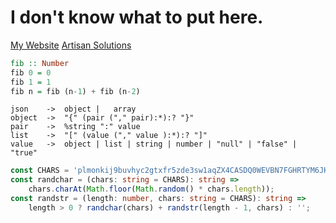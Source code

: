 <!--
### Hi there 👋
-->

<!--
**SimonFJ20/simonfj20** is a ✨ _special_ ✨ repository because its `README.md` (this file) appears on your GitHub profile.

Here are some ideas to get you started:

- 🔭 I’m currently working on ...
- 🌱 I’m currently learning ...
- 👯 I’m looking to collaborate on ...
- 🤔 I’m looking for help with ...
- 💬 Ask me about ...
- 📫 How to reach me: ...
- 😄 Pronouns: ...
- ⚡ Fun fact: ...
-->

# I don't know what to put here.

[My Website](https://simonfj20.site/)
[Artisan Solutions](https://www.artisansolutions.dk/)

```hs
fib :: Number
fib 0 = 0
fib 1 = 1
fib n = fib (n-1) + fib (n-2)
```
```nearley
json    ->  object |   array
object  ->  "{" (pair ("," pair):*):? "}"
pair    ->  %string ":" value
list    ->  "[" (value ("," value ):*):? "]"
value   ->  object | list | string | number | "null" | "false" | "true"
```
```ts
const CHARS = 'plmonkij9buvhyc2gtxfr5zde3sw1aqZX4CASDQ0WEVBN7FGHRTYM6JKLU8IOP';
const randchar = (chars: string = CHARS): string => 
    chars.charAt(Math.floor(Math.random() * chars.length));
const randstr = (length: number, chars: string = CHARS): string => 
    length > 0 ? randchar(chars) + randstr(length - 1, chars) : '';
```
